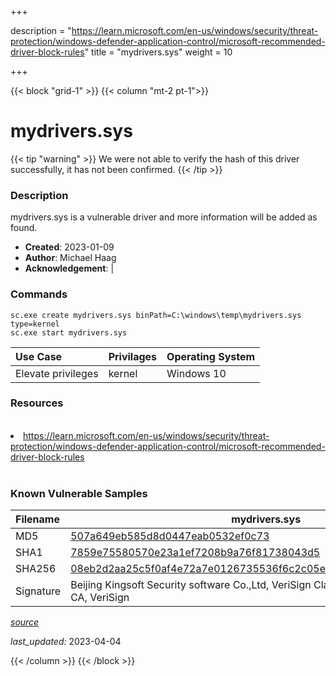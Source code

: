+++

description = "https://learn.microsoft.com/en-us/windows/security/threat-protection/windows-defender-application-control/microsoft-recommended-driver-block-rules"
title = "mydrivers.sys"
weight = 10

+++


{{< block "grid-1" >}}
{{< column "mt-2 pt-1">}}


# mydrivers.sys 


{{< tip "warning" >}}
We were not able to verify the hash of this driver successfully, it has not been confirmed.
{{< /tip >}}


### Description

mydrivers.sys is a vulnerable driver and more information will be added as found.

- **Created**: 2023-01-09
- **Author**: Michael Haag
- **Acknowledgement**:  | [](https://twitter.com/)

### Commands

```
sc.exe create mydrivers.sys binPath=C:\windows\temp\mydrivers.sys type=kernel
sc.exe start mydrivers.sys
```

| Use Case | Privilages | Operating System | 
|:---- | ---- | ---- |
| Elevate privileges | kernel | Windows 10 |

### Resources
<br>
<li><a href=" https://learn.microsoft.com/en-us/windows/security/threat-protection/windows-defender-application-control/microsoft-recommended-driver-block-rules"> https://learn.microsoft.com/en-us/windows/security/threat-protection/windows-defender-application-control/microsoft-recommended-driver-block-rules</a></li>
<br>

### Known Vulnerable Samples

| Filename | mydrivers.sys |
|:---- | ---- | 
| MD5 | <a href="https://www.virustotal.com/gui/file/507a649eb585d8d0447eab0532ef0c73">507a649eb585d8d0447eab0532ef0c73</a> |
| SHA1 | <a href="https://www.virustotal.com/gui/file/7859e75580570e23a1ef7208b9a76f81738043d5">7859e75580570e23a1ef7208b9a76f81738043d5</a> |
| SHA256 | <a href="https://www.virustotal.com/gui/file/08eb2d2aa25c5f0af4e72a7e0126735536f6c2c05e9c7437282171afe5e322c6">08eb2d2aa25c5f0af4e72a7e0126735536f6c2c05e9c7437282171afe5e322c6</a> |
| Signature | Beijing Kingsoft Security software Co.,Ltd, VeriSign Class 3 Code Signing 2010 CA, VeriSign   |


[*source*](https://github.com/magicsword-io/LOLDrivers/tree/main/yaml/mydrivers.sys.yml)

*last_updated:* 2023-04-04








{{< /column >}}
{{< /block >}}
